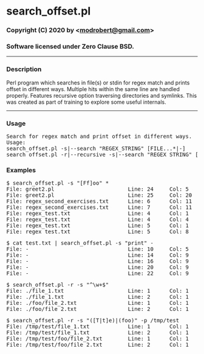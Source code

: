# search_offset.pl

### Copyright (C) 2020 by &lt;modrobert@gmail.com&gt;
### Software licensed under Zero Clause BSD.

---

### Description

Perl program which searches in file(s) or stdin for regex match and prints offset in different ways. Multiple hits within the same line are handled properly. Features recursive option traversing directories and symlinks. This was created as part of training to explore some useful internals.

---

### Usage

<pre>
Search for regex match and print offset in different ways.
Usage:
search_offset.pl -s|--search "REGEX_STRING" [FILE...*|-]
search_offset.pl -r|--recursive -s|--search "REGEX_STRING" [-p|--path PATH]
</pre>

### Examples

<pre>
$ search_offset.pl -s "[Ff]oo" *
File: greet2.pl                       Line: 24     Col: 5     Offset: 0x0000019b
File: greet2.pl                       Line: 25     Col: 20    Offset: 0x000001d1
File: regex_second_exercises.txt      Line: 6      Col: 11    Offset: 0x00000042
File: regex_second_exercises.txt      Line: 7      Col: 11    Offset: 0x0000005b
File: regex_test.txt                  Line: 4      Col: 1     Offset: 0x0000001d
File: regex_test.txt                  Line: 4      Col: 4     Offset: 0x00000020
File: regex_test.txt                  Line: 5      Col: 1     Offset: 0x00000024
File: regex_test.txt                  Line: 5      Col: 8     Offset: 0x0000002b
</pre>

<pre>
$ cat test.txt | search_offset.pl -s "print" -
File: -                               Line: 10     Col: 5     Offset: 0x00000078
File: -                               Line: 14     Col: 9     Offset: 0x000000e2
File: -                               Line: 16     Col: 9     Offset: 0x00000111
File: -                               Line: 20     Col: 9     Offset: 0x0000016f
File: -                               Line: 22     Col: 9     Offset: 0x000001ab
</pre>

<pre>
$ search_offset.pl -r -s "^\w+$"
File: ./file_1.txt                    Line: 1      Col: 1     Offset: 0x00000000
File: ./file_1.txt                    Line: 2      Col: 1     Offset: 0x00000005
File: ./foo/file_2.txt                Line: 1      Col: 1     Offset: 0x00000000
File: ./foo/file_2.txt                Line: 2      Col: 1     Offset: 0x00000005
</pre>

<pre>
$ search_offset.pl -r -s "([T|t]e)|(foo)" -p /tmp/test
File: /tmp/test/file_1.txt            Line: 1      Col: 1     Offset: 0x00000000
File: /tmp/test/file_1.txt            Line: 2      Col: 1     Offset: 0x00000005
File: /tmp/test/foo/file_2.txt        Line: 1      Col: 1     Offset: 0x00000000
File: /tmp/test/foo/file_2.txt        Line: 2      Col: 1     Offset: 0x00000005
</pre>

